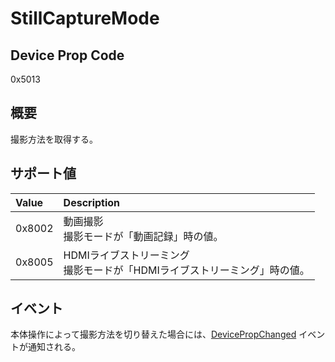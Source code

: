 # StillCaptureMode

## Device Prop Code

0x5013

## 概要

撮影方法を取得する。

## サポート値

| Value | Description |
|:---|:---|
| 0x8002 | 動画撮影<BR>撮影モードが「動画記録」時の値。 |
| 0x8005 | HDMIライブストリーミング<BR>撮影モードが「HDMIライブストリーミング」時の値。 |

## イベント

本体操作によって撮影方法を切り替えた場合には、[DevicePropChanged](../event/0x4006_DevicePropChanged.md) イベントが通知される。
